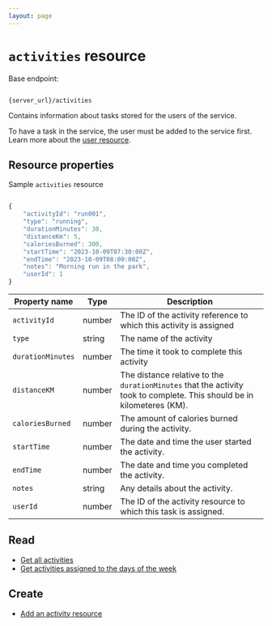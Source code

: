 ```yaml
---
layout: page
---
```


# `activities` resource

Base endpoint:

```shell

{server_url}/activities
```

Contains information about tasks stored for the users of the service.

To have a task in the service, the user must be added to
the service first. Learn more about the [user resource](user.md).

## Resource properties

Sample `activities` resource

```js

{
    "activityId": "run001",
    "type": "running",
    "durationMinutes": 30,
    "distanceKm": 5,
    "caloriesBurned": 300,
    "startTime": "2023-10-09T07:30:00Z",
    "endTime": "2023-10-09T08:00:00Z",
    "notes": "Morning run in the park",
    "userId": 1
}
```

| Property name | Type | Description |
| ------------- | ----------- | ----------- |
| `activityId` | number | The ID of the activity reference to which this activity is assigned |
| `type` | string | The name of the activity |
| `durationMinutes` | number | The time it took to complete this activity |
| `distanceKM` | number | The distance relative to the `durationMinutes` that the activity took to complete. This should be in kilometeres (KM).
| `caloriesBurned` | number | The amount of calories burned during the activity.
| `startTime` | number | The date and time the user started the activity.
| `endTime` | number | The date and time you completed the activity.
| `notes` | string | Any details about the activity.
| `userId` | number | The ID of the activity resource to which this task is assigned.

## Read

* [Get all activities](../get-activities.md)
* [Get activities assigned to the days of the week](../days-of-the-week.md)

## Create

* [Add an activity resource](../add-a-new-activity.md)
